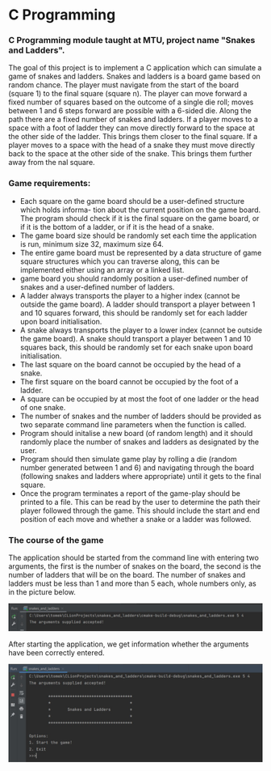 # C Programming

### C Programming module taught at MTU, project name "Snakes and Ladders".

The goal of this project is to implement a C application which can simulate a game of snakes and
ladders. Snakes and ladders is a board game based on random chance. The player must navigate
from the start of the board (square 1) to the final square (square n). The player can move forward
a fixed number of squares based on the outcome of a single die roll; moves between 1 and 6 steps
forward are possible with a 6-sided die.
Along the path there are a fixed number of snakes and ladders. If a player moves to a space
with a foot of ladder they can move directly forward to the space at the other side of the ladder. This
brings them closer to the final square. If a player moves to a space with the head of a snake they must move
directly back to the space at the other side of the snake. This brings them further away from the
nal square.

### Game requirements: 
* Each square on the game board should be a user-defined structure which holds informa-
  tion about the current position on the game board. The program should check if it is
  the final square on the game board, or if it is the bottom of a ladder, or if it is the head
  of a snake.
* The game board size should be randomly set each time the application is run, minimum
  size 32, maximum size 64.
* The entire game board must be represented by a data structure of game square structures
  which you can traverse along, this can be implemented either using an array or a linked
  list.
* game board you should randomly position a user-defined number of snakes and
  a user-defined number of ladders.
* A ladder always transports the player to a higher index (cannot be outside the game
  board). A ladder should transport a player between 1 and 10 squares forward, this
  should be randomly set for each ladder upon board initialisation.
* A snake always transports the player to a lower index (cannot be outside the game
  board). A snake should transport a player between 1 and 10 squares back, this should
  be randomly set for each snake upon board initialisation.
* The last square on the board cannot be occupied by the head of a snake.
* The first square on the board cannot be occupied by the foot of a ladder.
* A square can be occupied by at most the foot of one ladder or the head of one snake.
* The number of snakes and the number of ladders should be provided as two separate
  command line parameters when the function is called.
* Program should initalise a new board (of random length) and it should randomly
  place the number of snakes and ladders as designated by the user.
* Program should then simulate game play by rolling a die (random number generated
  between 1 and 6) and navigating through the board (following snakes and ladders where
  appropriate) until it gets to the final square.
* Once the program terminates a report of the game-play should be printed to a file. This
  can be read by the user to determine the path their player followed through the game.
  This should include the start and end position of each move and whether a snake or a
  ladder was followed.

### The course of the game

The application should be started from the command line with entering two arguments, the first is the number of snakes on the board, the second is the number of ladders that will be on the board.
The number of snakes and ladders must be less than 1 and more than 5 each, whole numbers only, as in the picture below.

![](images/arguments.jpg)

After starting the application, we get information whether the arguments have been correctly entered.


![](images/start.jpg)